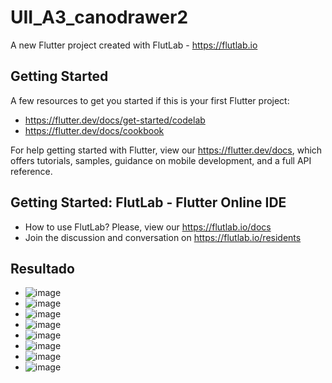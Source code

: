 # UII_A3_canodrawer2

A new Flutter project created with FlutLab - https://flutlab.io

## Getting Started

A few resources to get you started if this is your first Flutter project:

- https://flutter.dev/docs/get-started/codelab
- https://flutter.dev/docs/cookbook

For help getting started with Flutter, view our
https://flutter.dev/docs, which offers tutorials,
samples, guidance on mobile development, and a full API reference.

## Getting Started: FlutLab - Flutter Online IDE

- How to use FlutLab? Please, view our https://flutlab.io/docs
- Join the discussion and conversation on https://flutlab.io/residents

## Resultado
- ![image](https://github.com/JesusRafaelCanoFlores5A/UIIA4_canodrawer2/assets/143547897/60c465bc-c9fa-404f-90e9-bb5723866dc5)
- ![image](https://github.com/JesusRafaelCanoFlores5A/UIIA4_canodrawer2/assets/143547897/2a9e2f8a-f546-44ab-9a59-64b4c37de42f)
- ![image](https://github.com/JesusRafaelCanoFlores5A/UIIA4_canodrawer2/assets/143547897/7104d6ec-c5ca-4893-9b4b-28fad3817996)
- ![image](https://github.com/JesusRafaelCanoFlores5A/UIIA4_canodrawer2/assets/143547897/fa0695d0-5cd1-49ce-a9f7-2e3aa33eb4c2)
- ![image](https://github.com/JesusRafaelCanoFlores5A/UIIA4_canodrawer2/assets/143547897/80379e30-7c83-4984-a53c-112a3b49e10b)
- ![image](https://github.com/JesusRafaelCanoFlores5A/UIIA4_canodrawer2/assets/143547897/9bff36ac-d481-44e2-8c4e-6a85652c4d66)
- ![image](https://github.com/JesusRafaelCanoFlores5A/UIIA4_canodrawer2/assets/143547897/46374582-223c-4826-a169-d08391548ca8)
- ![image](https://github.com/JesusRafaelCanoFlores5A/UIIA4_canodrawer2/assets/143547897/68df4783-ab0d-49b1-9fd0-2317a4a33c9b)







